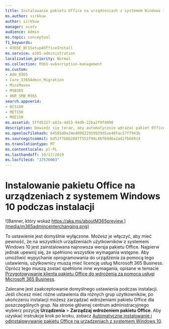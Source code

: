 ```yaml
---
title: Instalowanie pakietu Office na urządzeniach z systemem Windows 10 podczas instalacji
ms.author: sirkkuw
author: sirkkuw
manager: scotv
audience: Admin
ms.topic: conceptual
f1_keywords:
- O365E_BCSSetup4OfficeInstall
ms.service: o365-administration
localization_priority: Normal
ms.collection: M365-subscription-management
ms.custom:
- Adm_O365
- Core_O365Admin_Migration
- MiniMaven
- MSB365
- OKR_SMB_M365
search.appverid:
- BCS160
- MET150
- MOE150
ms.assetid: 5ffd5327-a83a-4d53-94d6-22ba2f9fd090
description: Dowiedz się teraz, aby automatycznie wdrażać pakiet Office na urządzeniach z systemem Windows 10 podczas instalacji.
ms.openlocfilehash: 64585d0a34e409822959939d5ae40fac57ff943b
ms.sourcegitcommit: bd52f7b662887f552f90c46f69d6a2a42fb66914
ms.translationtype: MT
ms.contentlocale: pl-PL
ms.lasthandoff: 10/17/2019
ms.locfileid: "37576003"
---
```

# <a name="install-office-on-windows-10-during-setup"></a>Instalowanie pakietu Office na urządzeniach z systemem Windows 10 podczas instalacji

![Banner, który wskaż https://aka.ms/aboutM365preview.](media/m365admincenterchanging.png)

To ustawienie jest domyślnie wyłączone. Możesz je włączyć, aby mieć pewność, że na wszystkich urządzeniach użytkowników z systemem Windows 10 jest zainstalowana najnowsza wersja pakietu Office. Najpierw jednak upewnij się, że spełniono wszystkie wymagania wstępne. Aby umożliwić wypychanie oprogramowania do urządzenia za pomocą tego ustawienia, użytkownicy muszą mieć licencję usług Microsoft 365 Business. Oprócz tego muszą zostać spełnione inne wymagania, opisane w temacie [Przygotowywanie klienta pakietu Office do wdrożenia za pomocą usługi Microsoft 365 Business](prepare-for-office-client-deployment.md). 
  
Zalecane jest zaakceptowanie domyślnego ustawienia podczas instalacji. Jeśli chcesz mieć różne ustawienia dla różnych grup użytkowników, po ukończeniu instalacji możesz zarządzać wdrożeniami pakietu Office dla poszczególnych grup. Na stronie głównej centrum administracyjnego wybierz pozycję **Urządzenia** \> **Zarządzaj wdrożeniem pakietu Office**. Aby uzyskać instrukcje krok po kroku, zobacz [Automatyczne instalowanie i odinstalowywanie pakietu Office na urządzeniach z systemem Windows 10](auto-install-or-uninstall-office.md).
  

